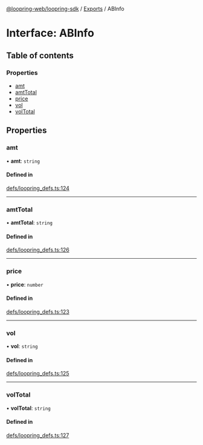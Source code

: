 [@loopring-web/loopring-sdk](../README.md) / [Exports](../modules.md) / ABInfo

# Interface: ABInfo

## Table of contents

### Properties

- [amt](ABInfo.md#amt)
- [amtTotal](ABInfo.md#amttotal)
- [price](ABInfo.md#price)
- [vol](ABInfo.md#vol)
- [volTotal](ABInfo.md#voltotal)

## Properties

### amt

• **amt**: `string`

#### Defined in

[defs/loopring_defs.ts:124](https://github.com/Loopring/loopring_sdk/blob/6d0be7c/src/defs/loopring_defs.ts#L124)

___

### amtTotal

• **amtTotal**: `string`

#### Defined in

[defs/loopring_defs.ts:126](https://github.com/Loopring/loopring_sdk/blob/6d0be7c/src/defs/loopring_defs.ts#L126)

___

### price

• **price**: `number`

#### Defined in

[defs/loopring_defs.ts:123](https://github.com/Loopring/loopring_sdk/blob/6d0be7c/src/defs/loopring_defs.ts#L123)

___

### vol

• **vol**: `string`

#### Defined in

[defs/loopring_defs.ts:125](https://github.com/Loopring/loopring_sdk/blob/6d0be7c/src/defs/loopring_defs.ts#L125)

___

### volTotal

• **volTotal**: `string`

#### Defined in

[defs/loopring_defs.ts:127](https://github.com/Loopring/loopring_sdk/blob/6d0be7c/src/defs/loopring_defs.ts#L127)
